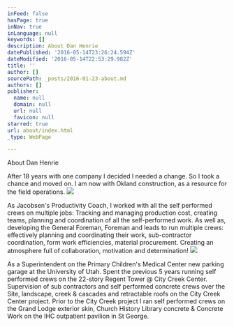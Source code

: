 ```yaml
---
inFeed: false
hasPage: true
inNav: true
inLanguage: null
keywords: []
description: About Dan Henrie
datePublished: '2016-05-14T23:26:24.594Z'
dateModified: '2016-05-14T22:53:29.982Z'
title: ''
author: []
sourcePath: _posts/2016-01-23-about.md
authors: []
publisher:
  name: null
  domain: null
  url: null
  favicon: null
starred: true
url: about/index.html
_type: WebPage

---
```

About Dan Henrie

After 18 years with one company I decided I needed a change. So I took a chance and moved on. I am now with Okland construction, as a resource for the field operations. ![](https://the-grid-user-content.s3-us-west-2.amazonaws.com/888e0899-a37b-4e88-8baf-a53d0daa290c.JPG)

As Jacobsen's Productivity Coach, I worked with all the self performed crews on multiple jobs: Tracking and managing production cost, creating teams, planning and coordination of all the self-performed work. As well as, developing the General Foreman, Foreman and leads to run multiple crews: effectively planning and coordinating their work, sub-contractor coordination, form work efficiencies, material procurement. Creating an atmosphere full of collaboration, motivation and determination!
![](https://the-grid-user-content.s3-us-west-2.amazonaws.com/38e19d53-071b-407e-b2e4-7755ebc974ff.JPG)

As a Superintendent on the Primary Children's Medical Center new parking garage at the University of Utah. Spent the previous 5 years running self performed crews on the 22-story Regent Tower @ City Creek Center. Supervision of sub contractors and self performed concrete crews over the Site, landscape, creek & cascades and retractable roofs on the City Creek Center project. Prior to the City Creek project I ran self performed crews on the Grand Lodge exterior skin, Church History Library concrete & Concrete Work on the IHC outpatient pavilion in St George.